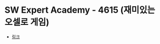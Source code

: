 # SW Expert Academy - 4615 (재미있는 오셀로 게임)
- [링크](https://www.swexpertacademy.com/main/code/problem/problemDetail.do?contestProbId=AWQmA4uK8ygDFAXj)
